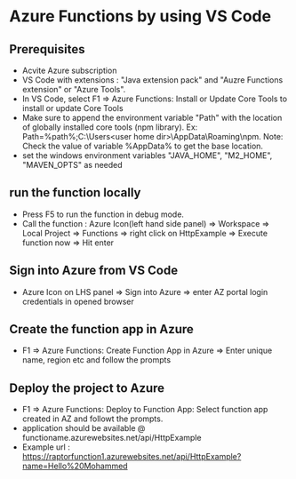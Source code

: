 # Azure Functions by using VS Code
## Prerequisites
* Acvite Azure subscription
* VS Code with extensions : "Java extension pack" and "Auzre Functions extension" or "Azure Tools".
* In VS Code, select F1 => Azure Functions: Install or Update Core Tools to install or update Core Tools
* Make sure to append the environment variable "Path" with the location of globally installed core tools (npm library). Ex: Path=%path%;C:\Users\<user home dir>\AppData\Roaming\npm. Note: Check the value of variable %AppData% to get the base location.
* set the windows environment variables "JAVA_HOME", "M2_HOME", "MAVEN_OPTS" as needed
## run the function locally
* Press F5 to run the function in debug mode.
* Call the function : Azure Icon(left hand side panel) => Workspace => Local Project => Functions => right click on HttpExample => Execute function now => Hit enter
## Sign into Azure from VS Code
* Azure Icon on LHS panel => Sign into Azure => enter AZ portal login credentials in opened browser
## Create the function app in Azure
* F1 => Azure Functions: Create Function App in Azure => Enter unique name, region etc and follow the prompts
## Deploy the project to Azure
* F1 => Azure Functions: Deploy to Function App: Select function app created in AZ and followt the prompts.
* application should be available @ functioname.azurewebsites.net/api/HttpExample
* Example url : https://raptorfunction1.azurewebsites.net/api/HttpExample?name=Hello%20Mohammed
